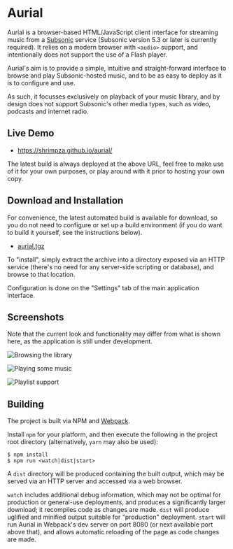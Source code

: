 # Aurial

Aurial is a browser-based HTML/JavaScript client interface for streaming music from a [Subsonic](http://subsonic.org/) service (Subsonic version 5.3 or later is currently required). It relies on a modern browser with `<audio>` support, and intentionally does not support the use of a Flash player.

Aurial's aim is to provide a simple, intuitive and straight-forward interface to browse and play Subsonic-hosted music, and to be as easy to deploy as it is to configure and use.

As such, it focusses exclusively on playback of your music library, and by design does not support Subsonic's other media types, such as video, podcasts and internet radio.


## Live Demo

- https://shrimpza.github.io/aurial/

The latest build is always deployed at the above URL, feel free to make use of it for your own purposes, or play around with it prior to hosting your own copy.


## Download and Installation

For convenience, the latest automated build is available for download, so you do not need to configure or set up a build environment (if you do want to build it yourself, see the instructions below).

- [aurial.tgz](https://shrimpza.github.io/aurial/aurial.tgz)

To "install", simply extract the archive into a directory exposed via an HTTP service (there's no need for any server-side scripting or database), and browse to that location.

Configuration is done on the "Settings" tab of the main application interface.


## Screenshots

Note that the current look and functionality may differ from what is shown here, as the application is still under development.

![Browsing the library](https://i.imgur.com/O8AdgCH.png)

![Playing some music](https://i.imgur.com/b0oLCp4.png)

![Playlist support](https://i.imgur.com/xih3aT7.png)


## Building

The project is built via NPM and [Webpack](https://webpack.github.io/).

Install `npm` for your platform, and then execute the following in the project root directory (alternatively, `yarn` may also be used):

```
$ npm install
$ npm run <watch|dist|start>
```

A `dist` directory will be produced containing the built output, which may be served via an HTTP server and accessed via a web browser.

`watch` includes additional debug information, which may not be optimal for production or general-use deployments, and produces a significantly larger download; it recompiles code as changes are made. `dist` will produce uglified and minified output suitable for "production" deployment. `start` will run Aurial in Webpack's dev server on port 8080 (or next available port above that), and allows automatic reloading of the page as code changes are made.
